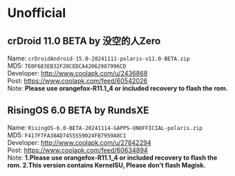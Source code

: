 # Unofficial  

## crDroid 11.0 BETA by 没空的人Zero  
Name: `crDroidAndroid-15.0-20241111-polaris-v11.0-BETA.zip`  
MD5: `7E0F683EB32F20CEDCA42062987996CD`  
Developer: http://www.coolapk.com/u/2436868  
Post: https://www.coolapk.com/feed/60542026  
Note: **Please use orangefox-R11.1_4 or included recovery to flash the rom.**

## RisingOS 6.0 BETA by RundsXE
Name: `RisingOS-6.0-BETA-20241114-GAPPS-UNOFFICIAL-polaris.zip`  
MD5: `F417F7FA38AD7455559024FB7959A8C1`  
Developer: http://www.coolapk.com/u/27842294  
Post: https://www.coolapk.com/feed/60634894  
Note: **1.Please use orangefox-R11.1_4 or included recovery to flash the rom. 
	2.This version contains KernelSU, Please don't flash Magisk.**